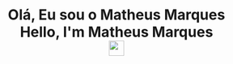 <h1 align="center">
  Olá, Eu sou o Matheus Marques<br>Hello, I'm Matheus Marques<br>
  <img src="https://giphy.com/gifs/witchergame-witcher-3-wild-hunt-cgi-TIcqppfavXjhqxhUVV" width="30">
</h1>

